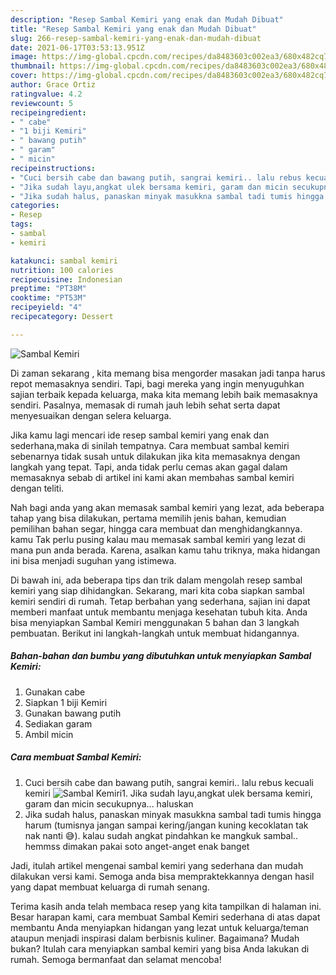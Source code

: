 ```yaml
---
description: "Resep Sambal Kemiri yang enak dan Mudah Dibuat"
title: "Resep Sambal Kemiri yang enak dan Mudah Dibuat"
slug: 266-resep-sambal-kemiri-yang-enak-dan-mudah-dibuat
date: 2021-06-17T03:53:13.951Z
image: https://img-global.cpcdn.com/recipes/da8483603c002ea3/680x482cq70/sambal-kemiri-foto-resep-utama.jpg
thumbnail: https://img-global.cpcdn.com/recipes/da8483603c002ea3/680x482cq70/sambal-kemiri-foto-resep-utama.jpg
cover: https://img-global.cpcdn.com/recipes/da8483603c002ea3/680x482cq70/sambal-kemiri-foto-resep-utama.jpg
author: Grace Ortiz
ratingvalue: 4.2
reviewcount: 5
recipeingredient:
- " cabe"
- "1 biji Kemiri"
- " bawang putih"
- " garam"
- " micin"
recipeinstructions:
- "Cuci bersih cabe dan bawang putih, sangrai kemiri.. lalu rebus kecuali kemiri"
- "Jika sudah layu,angkat ulek bersama kemiri, garam dan micin secukupnya... haluskan"
- "Jika sudah halus, panaskan minyak masukkna sambal tadi tumis hingga harum (tumisnya jangan sampai kering/jangan kuning kecoklatan tak nak nanti 😅). kalau sudah angkat pindahkan ke mangkuk sambal.. hemmss dimakan pakai soto anget-anget enak banget"
categories:
- Resep
tags:
- sambal
- kemiri

katakunci: sambal kemiri 
nutrition: 100 calories
recipecuisine: Indonesian
preptime: "PT38M"
cooktime: "PT53M"
recipeyield: "4"
recipecategory: Dessert

---
```



![Sambal Kemiri](https://img-global.cpcdn.com/recipes/da8483603c002ea3/680x482cq70/sambal-kemiri-foto-resep-utama.jpg)

Di zaman  sekarang , kita memang bisa mengorder masakan jadi tanpa harus repot memasaknya sendiri. Tapi, bagi mereka yang ingin menyuguhkan sajian terbaik kepada keluarga, maka kita memang lebih baik memasaknya sendiri. Pasalnya, memasak di rumah jauh lebih sehat serta dapat menyesuaikan dengan selera keluarga.

Jika kamu lagi mencari ide resep sambal kemiri yang enak dan sederhana,maka di sinilah tempatnya. Cara membuat sambal kemiri  sebenarnya tidak susah untuk dilakukan jika kita memasaknya dengan langkah yang tepat. Tapi, anda tidak perlu cemas akan gagal dalam memasaknya 
sebab di artikel ini kami akan membahas sambal kemiri dengan teliti.  



Nah bagi anda yang akan memasak sambal kemiri yang lezat, ada beberapa tahap yang bisa dilakukan, pertama memilih jenis bahan, kemudian pemilihan bahan segar, hingga cara membuat dan menghidangkannya. kamu Tak perlu pusing kalau mau memasak sambal kemiri yang lezat di mana pun anda berada. Karena, asalkan kamu  tahu triknya, maka hidangan ini bisa menjadi suguhan yang istimewa.

Di bawah ini, ada beberapa tips dan trik dalam mengolah resep sambal kemiri yang siap dihidangkan. Sekarang, mari kita coba siapkan sambal kemiri sendiri di rumah. Tetap berbahan yang sederhana, sajian ini dapat memberi manfaat untuk membantu menjaga kesehatan tubuh kita. Anda bisa menyiapkan Sambal Kemiri menggunakan 5 bahan dan 3 langkah pembuatan. Berikut ini langkah-langkah untuk membuat hidangannya.

<!--inarticleads1-->

##### Bahan-bahan dan bumbu yang dibutuhkan untuk menyiapkan Sambal Kemiri:

1. Gunakan  cabe
1. Siapkan 1 biji Kemiri
1. Gunakan  bawang putih
1. Sediakan  garam
1. Ambil  micin




<!--inarticleads2-->

##### Cara membuat Sambal Kemiri:

1. Cuci bersih cabe dan bawang putih, sangrai kemiri.. lalu rebus kecuali kemiri
<img src="https://img-global.cpcdn.com/steps/2787c57be40bec05/160x128cq70/sambal-kemiri-langkah-memasak-1-foto.jpg" alt="Sambal Kemiri">1. Jika sudah layu,angkat ulek bersama kemiri, garam dan micin secukupnya... haluskan
1. Jika sudah halus, panaskan minyak masukkna sambal tadi tumis hingga harum (tumisnya jangan sampai kering/jangan kuning kecoklatan tak nak nanti 😅). kalau sudah angkat pindahkan ke mangkuk sambal.. hemmss dimakan pakai soto anget-anget enak banget




Jadi, itulah artikel mengenai  sambal kemiri  yang sederhana dan mudah dilakukan versi kami. Semoga anda bisa mempraktekkannya dengan hasil yang dapat membuat keluarga di rumah senang. 

Terima kasih anda telah membaca resep yang kita tampilkan di halaman ini. Besar harapan kami, cara membuat  Sambal Kemiri sederhana di atas dapat membantu Anda menyiapkan hidangan yang lezat untuk keluarga/teman ataupun menjadi inspirasi dalam berbisnis kuliner. Bagaimana? Mudah bukan? Itulah cara menyiapkan sambal kemiri yang bisa Anda lakukan di rumah. Semoga bermanfaat dan selamat mencoba!

